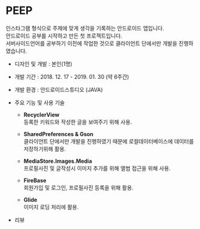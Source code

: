 # PEEP

인스타그램 형식으로 주제에 맞게 생각을 기록하는 안드로이드 앱입니다. <br>
안드로이드 공부를 시작하고 만든 첫 프로젝트입니다. <br>
서버사이드언어를 공부하기 이전에 작업한 것으로 클라이언트 단에서만 개발을 진행하였습니다.

* 디자인 및 개발 : 본인(1명)
* 개발 기간 : 2018. 12. 17 - 2019. 01. 30 (약 6주간)
* 개발 환경 : 안드로이드스튜디오 (JAVA)
* 주요 기능 및 사용 기술

  * **RecyclerView** <br>
    등록한 키워드와 작성한 글을 보여주기 위해 사용.
  
  * **SharedPreferences & Gson** <br>
    클라이언트 단에서만 개발을 진행하였기 때문에 로컬데이터베이스에 데이터를 저장하기위해 활용.
  
  * **MediaStore.Images.Media** <br>
    프로필사진 및 글작성시 이미지 추가를 위해 앨범 접근을 위해 사용.
  
  * **FireBase** <br>
    회원가입 및 로그인, 프로필사진 등록을 위해 활용.
  
  * **Glide** <br>
    이미지 로딩 처리에 활용.
  
* 리뷰

